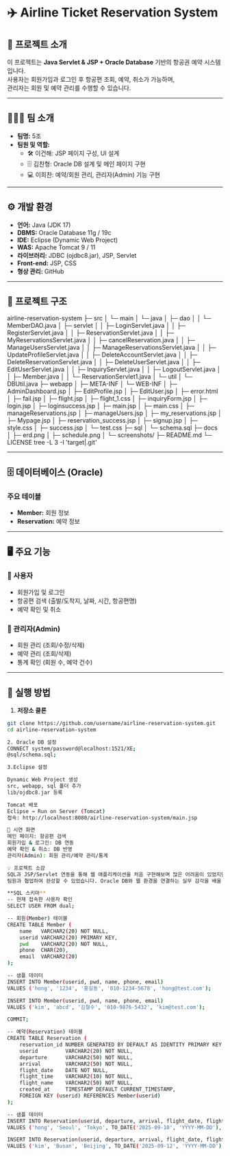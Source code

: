 # ✈️ Airline Ticket Reservation System

## 📌 프로젝트 소개
이 프로젝트는 **Java Servlet & JSP + Oracle Database** 기반의 항공권 예약 시스템입니다.  
사용자는 회원가입과 로그인 후 항공편 조회, 예약, 취소가 가능하며,  
관리자는 회원 및 예약 관리를 수행할 수 있습니다.

---

## 👨‍👩‍👦 팀 소개
- **팀명:** 5조
- **팀원 및 역할:**
  - 🛠️ 이건해: JSP 페이지 구성, UI 설계
  - 🗄️ 김찬형: Oracle DB 설계 및 메인 페이지 구현
  - 💻 이희찬: 예약/회원 관리, 관리자(Admin) 기능 구현

---

## ⚙️ 개발 환경
- **언어:** Java (JDK 17)
- **DBMS:** Oracle Database 11g / 19c
- **IDE:** Eclipse (Dynamic Web Project)
- **WAS:** Apache Tomcat 9 / 11
- **라이브러리:** JDBC (ojdbc8.jar), JSP, Servlet
- **Front-end:** JSP, CSS
- **형상 관리:** GitHub

---

## 📂 프로젝트 구조
airline-reservation-system
├─ src
│  └─ main
│     └─ java
│        ├─ dao
│        │  └─ MemberDAO.java
│        ├─ servlet
│        │  ├─ LoginServlet.java
│        │  ├─ RegisterServlet.java
│        │  ├─ ReservationServlet.java
│        │  ├─ MyReservationsServlet.java
│        │  ├─ cancelReservation.java
│        │  ├─ ManageUsersServlet.java
│        │  ├─ ManageReservationsServlet.java
│        │  ├─ UpdateProfileServlet.java
│        │  ├─ DeleteAccountServlet.java
│        │  ├─ DeleteReservationServlet.java
│        │  ├─ DeleteUserServlet.java
│        │  ├─ EditUserServlet.java
│        │  ├─ InquiryServlet.java
│        │  ├─ LogoutServlet.java
│        │  ├─ Member.java
│        │  └─ ReservationServlet1.java
│        └─ util
│           └─ DBUtil.java
├─ webapp
│  ├─ META-INF
│  └─ WEB-INF
│     ├─ AdminDashboard.jsp
│     ├─ EditProfile.jsp
│     ├─ EditUser.jsp
│     ├─ error.html
│     ├─ fail.jsp
│     ├─ flight.jsp
│     ├─ flight_1.css
│     ├─ inquiryForm.jsp
│     ├─ login.jsp
│     ├─ loginsuccess.jsp
│     ├─ main.jsp
│     ├─ main.css
│     ├─ manageReservations.jsp
│     ├─ manageUsers.jsp
│     ├─ my_reservations.jsp
│     ├─ Mypage.jsp
│     ├─ reservation_success.jsp
│     ├─ signup.jsp
│     ├─ style.css
│     ├─ success.jsp
│     └─ test.css
├─ sql
│  └─ schema.sql
├─ docs
│  ├─ erd.png
│  ├─ schedule.png
│  └─ screenshots/
├─ README.md
└─ LICENSE
tree -L 3 -I 'target|.git'

---

## 🗄️ 데이터베이스 (Oracle)
### 주요 테이블
- **Member:** 회원 정보
- **Reservation:** 예약 정보

---

## 🖥️ 주요 기능
### 👤 사용자
- 회원가입 및 로그인
- 항공편 검색 (출발/도착지, 날짜, 시간, 항공편명)
- 예약 확인 및 취소

### 🔑 관리자(Admin)
- 회원 관리 (조회/수정/삭제)
- 예약 관리 (조회/삭제)
- 통계 확인 (회원 수, 예약 건수)

---

## 🚀 실행 방법
1. **저장소 클론**
```bash
git clone https://github.com/username/airline-reservation-system.git
cd airline-reservation-system

2. Oracle DB 설정
CONNECT system/password@localhost:1521/XE;
@sql/schema.sql;

3.Eclipse 설정

Dynamic Web Project 생성
src, webapp, sql 폴더 추가
lib/ojdbc8.jar 등록

Tomcat 배포
Eclipse → Run on Server (Tomcat)
접속: http://localhost:8080/airline-reservation-system/main.jsp

🎥 시연 화면
메인 페이지: 항공편 검색
회원가입 & 로그인: DB 연동
예약 확인 & 취소: DB 반영
관리자(Admin): 회원 관리/예약 관리/통계

💡 프로젝트 소감
SQL과 JSP/Servlet 연동을 통해 웹 애플리케이션을 처음 구현해보며 많은 어려움이 있었지만,
팀원과 협업하여 완성할 수 있었습니다. Oracle DB와 웹 환경을 연결하는 실무 감각을 배울 수 있었으며, 프로젝트 완성에 큰 보람을 느꼈습니다.

**SQL 스키마**
-- 현재 접속한 사용자 확인
SELECT USER FROM dual;

-- 회원(Member) 테이블
CREATE TABLE Member (
    name   VARCHAR2(20) NOT NULL,
    userid VARCHAR2(20) PRIMARY KEY,
    pwd    VARCHAR2(20) NOT NULL,
    phone  CHAR(20),
    email  VARCHAR2(20)
);

-- 샘플 데이터
INSERT INTO Member(userid, pwd, name, phone, email)
VALUES ('hong', '1234', '홍길동', '010-1234-5678', 'hong@test.com');

INSERT INTO Member(userid, pwd, name, phone, email)
VALUES ('kim', 'abcd', '김철수', '010-9876-5432', 'kim@test.com');

COMMIT;

-- 예약(Reservation) 테이블
CREATE TABLE Reservation (
    reservation_id NUMBER GENERATED BY DEFAULT AS IDENTITY PRIMARY KEY,
    userid         VARCHAR2(20) NOT NULL,
    departure      VARCHAR2(50) NOT NULL,
    arrival        VARCHAR2(50) NOT NULL,
    flight_date    DATE NOT NULL,
    flight_time    VARCHAR2(10) NOT NULL,
    flight_name    VARCHAR2(50) NOT NULL,
    created_at     TIMESTAMP DEFAULT CURRENT_TIMESTAMP,
    FOREIGN KEY (userid) REFERENCES Member(userid)
);

-- 샘플 데이터
INSERT INTO Reservation(userid, departure, arrival, flight_date, flight_time, flight_name)
VALUES ('hong', 'Seoul', 'Tokyo', TO_DATE('2025-09-10', 'YYYY-MM-DD'), '10:00', 'KE123');

INSERT INTO Reservation(userid, departure, arrival, flight_date, flight_time, flight_name)
VALUES ('kim', 'Busan', 'Beijing', TO_DATE('2025-09-12', 'YYYY-MM-DD'), '15:00', 'OZ456');
